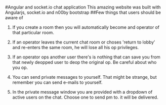 #Angular and socket.io chat application
This amazing website was built with Angularjs, socket.io and n00by bootstrap
##Few things that users should be aware of
1. If you create a room then you will automatically become and operator of that particular room.
2. If an operator leaves the current chat room or choses 'return to lobby' and re-enters the same room, he will lose all his op privileges.

3. If an operator ops another user there's is nothing that can save you from that newly deopped user to deop the original op.
Be careful about who you op.
4. You can send private messages to yourself. That might be strange, but remember you can send e-mails to yourself.

5. In the private message window you are provided with a dropdown of active users on the chat. Choose one to send pm to.
it will be delivered.
